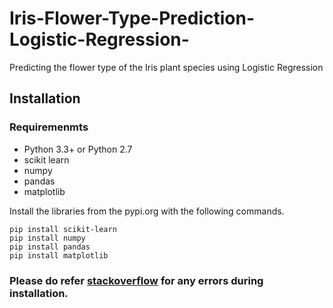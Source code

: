 # Iris-Flower-Type-Prediction-Logistic-Regression-
Predicting the  flower type of the Iris plant species using Logistic Regression
[](https://www.gardendesign.com/pictures/images/275x275Exact_34x0/site_3/iris-louisiana-black-gamecock-iris-beardless-louisiana-iris-shutterstock-com_12592.jpg)
## Installation

### Requiremenmts
* Python 3.3+ or Python 2.7 
* scikit learn
* numpy 
* pandas
* matplotlib

Install the libraries from the pypi.org with the following commands.
```
pip install scikit-learn
pip install numpy
pip install pandas
pip install matplotlib
```
### Please do refer [stackoverflow](https://stackoverflow.com/) for any errors during installation.
